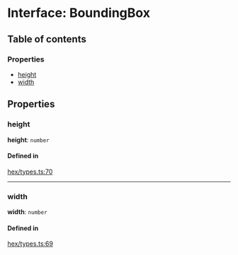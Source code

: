 # Interface: BoundingBox

## Table of contents

### Properties

- [height](BoundingBox.md#height)
- [width](BoundingBox.md#width)

## Properties

### <a id="height" name="height"></a> height

 **height**: `number`

#### Defined in

[hex/types.ts:70](https://github.com/flauwekeul/honeycomb/blob/master/src/hex/types.ts#L70)

___

### <a id="width" name="width"></a> width

 **width**: `number`

#### Defined in

[hex/types.ts:69](https://github.com/flauwekeul/honeycomb/blob/master/src/hex/types.ts#L69)
